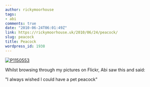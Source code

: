 ```yaml
---
author: rickymoorhouse
tags:
- abi
comments: true
date: "2010-06-24T06:01:49Z"
link: https://rickymoorhouse.uk/2010/06/24/peacock/
slug: peacock
title: Peacock
wordpress_id: 1938
---
```


[![P1150553](http://farm3.static.flickr.com/2795/4278295769_114ae48b0a_m.jpg)](http://www.flickr.com/photos/rickymoorhouse/4278295769/)

Whilst browsing through my pictures on Flickr, Abi saw this and said:

"I always wished I could have a pet peacock"
